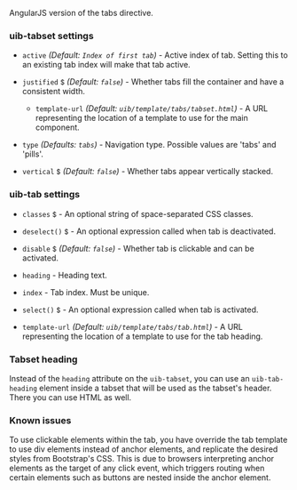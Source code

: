 AngularJS version of the tabs directive.

### uib-tabset settings

* `active`
  <i class="glyphicon glyphicon-eye-open"></i>
  _(Default: `Index of first tab`)_ -
  Active index of tab. Setting this to an existing tab index will make that tab active.

* `justified`
  <small class="badge">$</small>
  _(Default: `false`)_ -
  Whether tabs fill the container and have a consistent width.

  * `template-url`
  _(Default: `uib/template/tabs/tabset.html`)_ -
  A URL representing the location of a template to use for the main component.

* `type`
  _(Defaults: `tabs`)_ -
  Navigation type. Possible values are 'tabs' and 'pills'.

* `vertical`
  <small class="badge">$</small>
  _(Default: `false`)_ -
  Whether tabs appear vertically stacked.

### uib-tab settings

* `classes`
  <small class="badge">$</small> -
   An optional string of space-separated CSS classes.

* `deselect()`
  <small class="badge">$</small> -
  An optional expression called when tab is deactivated.

* `disable`
  <small class="badge">$</small>
  <i class="glyphicon glyphicon-eye-open"></i>
  _(Default: `false`)_ -
  Whether tab is clickable and can be activated.

* `heading` -
  Heading text.

* `index` -
  Tab index. Must be unique.

* `select()`
  <small class="badge">$</small> -
  An optional expression called when tab is activated.

* `template-url`
  _(Default: `uib/template/tabs/tab.html`)_ -
  A URL representing the location of a template to use for the tab heading.

### Tabset heading

Instead of the `heading` attribute on the `uib-tabset`, you can use an `uib-tab-heading` element inside a tabset that will be used as the tabset's header. There you can use HTML as well.

### Known issues

To use clickable elements within the tab, you have override the tab template to use div elements instead of anchor elements, and replicate the desired styles from Bootstrap's CSS. This is due to browsers interpreting anchor elements as the target of any click event, which triggers routing when certain elements such as buttons are nested inside the anchor element.
